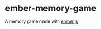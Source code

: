ember-memory-game
=================

A memory game made with [ember.js](https://github.com/emberjs/ember.js)
